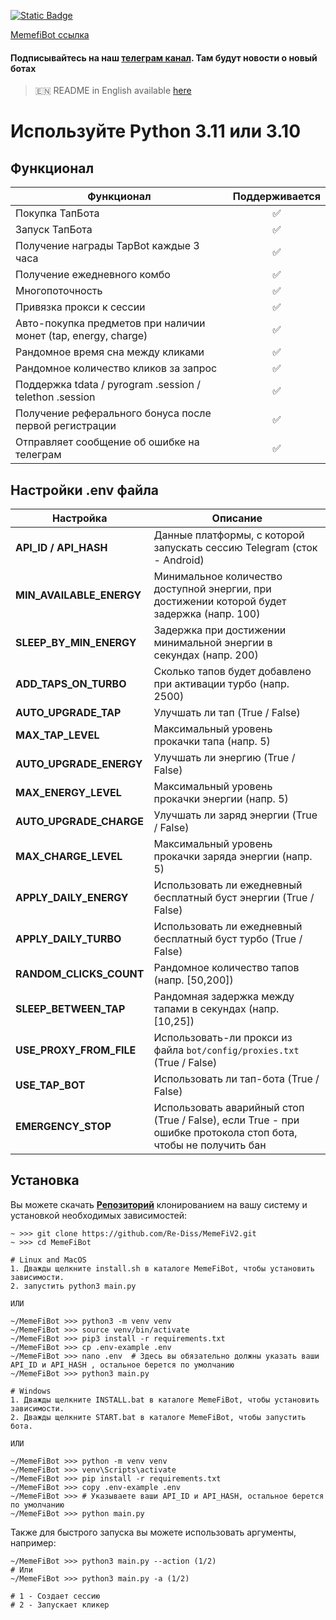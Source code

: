 

[![Static Badge](https://img.shields.io/badge/Telegram-Bot%20Link-Link?style=for-the-badge&logo=Telegram&logoColor=white&logoSize=auto&color=blue)](https://t.me/memefi_coin_bot?start=r_48a2c77622)

[MemefiBot ссылка](https://t.me/memefi_coin_bot?start=r_48a2c77622)

#### Подписывайтесь на наш [телеграм канал](https://t.me/scriptron). Там будут новости о новый ботах
> 🇪🇳 README in English available [here](README.md)
# Используйте Python 3.11 или 3.10

## Функционал

| Функционал                                                     | Поддерживается |
|----------------------------------------------------------------| :------------: |
| Покупка ТапБота                                                |       ✅       |
| Запуск ТапБота                                                 |       ✅       |
| Получение награды TapBot каждые 3 часа                         |       ✅       |
| Получение ежедневного комбо                                    |       ✅       |
| Многопоточность                                                |       ✅       |
| Привязка прокси к сессии                                       |       ✅       |
| Авто-покупка предметов при наличии монет (tap, energy, charge) |       ✅       |
| Рандомное время сна между кликами                              |       ✅       |
| Рандомное количество кликов за запрос                          |       ✅       |
| Поддержка tdata / pyrogram .session / telethon .session        |       ✅       |
| Получение реферального бонуса после первой регистрации         |       ✅       |
| Отправляет сообщение об ошибке на телеграм                     |       ✅       |

## Настройки .env файла

| Настройка                | Описание                                                                                                      |
|--------------------------|---------------------------------------------------------------------------------------------------------------|
| **API_ID / API_HASH**    | Данные платформы, с которой запускать сессию Telegram (сток - Android)                                        |
| **MIN_AVAILABLE_ENERGY** | Минимальное количество доступной энергии, при достижении которой будет задержка (напр. 100)                   |
| **SLEEP_BY_MIN_ENERGY**  | Задержка при достижении минимальной энергии в секундах (напр. 200)                                            |
| **ADD_TAPS_ON_TURBO**    | Сколько тапов будет добавлено при активации турбо (напр. 2500)                                                |
| **AUTO_UPGRADE_TAP**     | Улучшать ли тап (True / False)                                                                                |
| **MAX_TAP_LEVEL**        | Максимальный уровень прокачки тапа (напр. 5)                                                                  |
| **AUTO_UPGRADE_ENERGY**  | Улучшать ли энергию (True / False)                                                                            |
| **MAX_ENERGY_LEVEL**     | Максимальный уровень прокачки энергии (напр. 5)                                                               |
| **AUTO_UPGRADE_CHARGE**  | Улучшать ли заряд энергии (True / False)                                                                      |
| **MAX_CHARGE_LEVEL**     | Максимальный уровень прокачки заряда энергии (напр. 5)                                                        |
| **APPLY_DAILY_ENERGY**   | Использовать ли ежедневный бесплатный буст энергии (True / False)                                             |
| **APPLY_DAILY_TURBO**    | Использовать ли ежедневный бесплатный буст турбо (True / False)                                               |
| **RANDOM_CLICKS_COUNT**  | Рандомное количество тапов (напр. [50,200])                                                                   |
| **SLEEP_BETWEEN_TAP**    | Рандомная задержка между тапами в секундах (напр. [10,25])                                                    |
| **USE_PROXY_FROM_FILE**  | Использовать-ли прокси из файла `bot/config/proxies.txt` (True / False)                                       |
| **USE_TAP_BOT**          | Использовать ли тап-бота (True / False)                                                                       |
| **EMERGENCY_STOP**       | Использовать аварийный стоп (True / False), если True - при ошибке протокола стоп бота, чтобы не получить бан |

## Установка

Вы можете скачать [**Репозиторий**](https://github.com/Re-Diss/MemeFiV2) клонированием на вашу систему и установкой необходимых зависимостей:

```shell
~ >>> git clone https://github.com/Re-Diss/MemeFiV2.git
~ >>> cd MemeFiBot

# Linux and MacOS
1. Дважды щелкните install.sh в каталоге MemeFiBot, чтобы установить зависимости.
2. запустить python3 main.py

ИЛИ

~/MemeFiBot >>> python3 -m venv venv
~/MemeFiBot >>> source venv/bin/activate
~/MemeFiBot >>> pip3 install -r requirements.txt
~/MemeFiBot >>> cp .env-example .env
~/MemeFiBot >>> nano .env  # Здесь вы обязательно должны указать ваши API_ID и API_HASH , остальное берется по умолчанию
~/MemeFiBot >>> python3 main.py

# Windows
1. Дважды щелкните INSTALL.bat в каталоге MemeFiBot, чтобы установить зависимости.
2. Дважды щелкните START.bat в каталоге MemeFiBot, чтобы запустить бота.

ИЛИ

~/MemeFiBot >>> python -m venv venv
~/MemeFiBot >>> venv\Scripts\activate
~/MemeFiBot >>> pip install -r requirements.txt
~/MemeFiBot >>> copy .env-example .env
~/MemeFiBot >>> # Указываете ваши API_ID и API_HASH, остальное берется по умолчанию
~/MemeFiBot >>> python main.py
```

Также для быстрого запуска вы можете использовать аргументы, например:

```shell
~/MemeFiBot >>> python3 main.py --action (1/2)
# Или
~/MemeFiBot >>> python3 main.py -a (1/2)

# 1 - Создает сессию
# 2 - Запускает кликер
```
